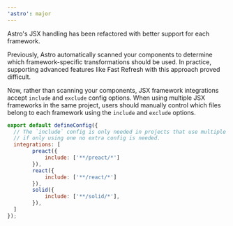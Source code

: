 ```yaml
---
'astro': major
---
```


Astro's JSX handling has been refactored with better support for each framework.

Previously, Astro automatically scanned your components to determine which framework-specific transformations should be used. In practice, supporting advanced features like Fast Refresh with this approach proved difficult.

Now, rather than scanning your components, JSX framework integrations accept `include` and `exclude` config options. When using multiple JSX frameworks in the same project, users should manually control which files belong to each framework using the `include` and `exclude` options.

```js
export default defineConfig({
  // The `include` config is only needed in projects that use multiple JSX frameworks;
  // if only using one no extra config is needed.
  integrations: [
		preact({
			include: ['**/preact/*']
		}),
		react({
			include: ['**/react/*']
		}),
		solid({
			include: ['**/solid/*'],
		}),
  ]
});
```

